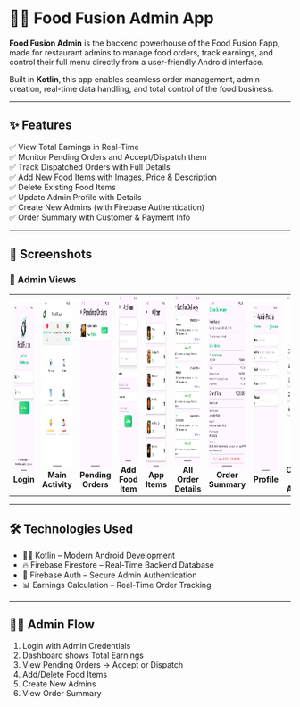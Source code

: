 # 🧑‍🍳 Food Fusion Admin App

**Food Fusion Admin** is the backend powerhouse of the Food Fusion Fapp, made for restaurant admins to manage food orders, track earnings, and control their full menu directly from a user-friendly Android interface.

Built in **Kotlin**, this app enables seamless order management, admin creation, real-time data handling, and total control of the food business.

---

## ✨ Features

✅ View Total Earnings in Real-Time  
✅ Monitor Pending Orders and Accept/Dispatch them  
✅ Track Dispatched Orders with Full Details  
✅ Add New Food Items with Images, Price & Description  
✅ Delete Existing Food Items  
✅ Update Admin Profile with Details  
✅ Create New Admins (with Firebase Authentication)  
✅ Order Summary with Customer & Payment Info  

---

## 📸 Screenshots

### 🔻 Admin Views

<table align="center">
  <tr>
    <td align="center">
      <img src="https://github.com/Chauhanprince00/food-fusion-admin/blob/master/login.png" width="140" height="300"><br><b>Login</b>
    </td>
    <td align="center">
      <img src="https://github.com/Chauhanprince00/food-fusion-admin/blob/master/main.png" width="140" height="300"><br><b>Main Activity</b>
    </td>
    <td align="center">
      <img src="https://github.com/Chauhanprince00/food-fusion-admin/blob/master/pendingorder.png" width="140" height="300"><br><b>Pending Orders</b>
    </td>
    <td align="center">
      <img src="https://github.com/Chauhanprince00/food-fusion-admin/blob/master/addmenu.png" width="140" height="300"><br><b>Add Food Item</b>
    </td>
    <td align="center">
      <img src="https://github.com/Chauhanprince00/food-fusion-admin/blob/master/app%20items.png" width="140" height="300"><br><b>App Items</b>
    </td>
    <td align="center">
      <img src="https://github.com/Chauhanprince00/food-fusion-admin/blob/master/allOrderDetails.png" width="140" height="300"><br><b>All Order Details</b>
    </td>
    <td align="center">
      <img src="https://github.com/Chauhanprince00/food-fusion-admin/blob/master/ordersummary.png" width="140" height="300"><br><b>Order Summary</b>
    </td>
    <td align="center">
      <img src="https://github.com/Chauhanprince00/food-fusion-admin/blob/master/profile.png" width="140" height="300"><br><b>Profile</b>
    </td>
    <td align="center">
      <img src="https://github.com/Chauhanprince00/food-fusion-admin/blob/master/createnewadmin.png" width="140" height="300"><br><b>Create New Admin</b>
    </td>
  </tr>
</table>


---

## 🛠️ Technologies Used

- 🧑‍💻 Kotlin – Modern Android Development  
- 🔥 Firebase Firestore – Real-Time Backend Database  
- 🔐 Firebase Auth – Secure Admin Authentication    
- 📊 Earnings Calculation – Real-Time Order Tracking

---


## 👨‍💼 Admin Flow

1. Login with Admin Credentials  
2. Dashboard shows Total Earnings  
3. View Pending Orders → Accept or Dispatch  
4. Add/Delete Food Items  
5. Create New Admins  
6. View Order Summary  
